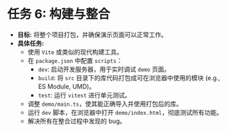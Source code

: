 # 任务 6: 构建与整合

- **目标:** 将整个项目打包，并确保演示页面可以正常工作。
- **具体任务:**
  - 使用 `Vite` 或类似的现代构建工具。
  - 在 `package.json` 中配置 `scripts`：
    - `dev`: 启动开发服务器，用于实时调试 `demo` 页面。
    - `build`: 将 `src` 目录下的库代码打包成可在浏览器中使用的模块 (e.g., ES Module, UMD)。
    - `test`: 运行 `vitest` 进行单元测试。
  - 调整 `demo/main.ts`，使其能正确导入并使用打包后的库。
  - 运行 `dev` 脚本，在浏览器中打开 `demo/index.html`，彻底测试所有功能。
  - 解决所有在整合过程中发现的 bug。
